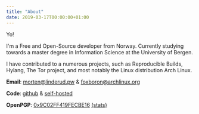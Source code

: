 ```yaml
---
title: "About"
date: 2019-03-17T00:00:00+01:00
---
```


Yo!

I'm a Free and Open-Source developer from Norway. Currently studying towards a
master degree in Information Science at the University of Bergen.

I have contributed to a numerous projects, such as Reproducible Builds, Hylang,
The Tor project, and most notably the Linux distribution Arch Linux.


**Email**: [morten@linderud.pw](mailto:morten@linderud.pw) & [foxboron@archlinux.org](mailto:foxboron@archlinux.org)

**Code**: [github](https://github.com) & [self-hosted](https://git.velox.pw)

**OpenPGP**: [0x9C02FF419FECBE16](https://velox.pw/pgp.key) [(stats)](https://pgp.cs.uu.nl/stats/9c02ff419fecbe16.html)
